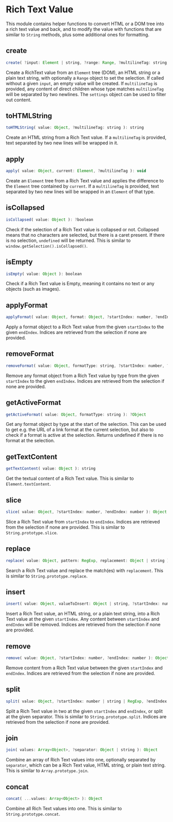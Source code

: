 # Rich Text Value

This module contains helper functions to convert HTML or a DOM tree into a rich text value and back, and to modify the value with functions that are similar to `String` methods, plus some additional ones for formatting.

## create

```js
create( ?input: Element | string, ?range: Range, ?multilineTag: string, ?settings: Object ): Object
```

Create a RichText value from an `Element` tree (DOM), an HTML string or a plain text string, with optionally a `Range` object to set the selection. If called without a given `input`, an empty value will be created. If `multilineTag` is provided, any content of direct children whose type matches `multilineTag` will be separated by two newlines. The `settings` object can be used to filter out content.

## toHTMLString

```js
toHTMLString( value: Object, ?multilineTag: string ): string
```

Create an HTML string from a Rich Text value. If a `multilineTag` is provided, text separated by two new lines will be wrapped in it.

## apply

```js
apply( value: Object, current: Element, ?multilineTag ): void
```

Create an `Element` tree from a Rich Text value and applies the difference to the `Element` tree contained by `current`. If a `multilineTag` is provided, text separated by two new lines will be wrapped in an `Element` of that type.

## isCollapsed

```js
isCollapsed( value: Object ): ?boolean
```

Check if the selection of a Rich Text value is collapsed or not. Collapsed means that no characters are selected, but there is a caret present. If there is no selection, `undefined` will be returned. This is similar to `window.getSelection().isCollapsed()`.

## isEmpty

```js
isEmpty( value: Object ): boolean
```

Check if a Rich Text value is Empty, meaning it contains no text or any objects (such as images).

## applyFormat

```js
applyFormat( value: Object, format: Object, ?startIndex: number, ?endIndex: number ): Object
```

Apply a format object to a Rich Text value from the given `startIndex` to the given `endIndex`. Indices are retrieved from the selection if none are provided.

## removeFormat

```js
removeFormat( value: Object, formatType: string, ?startIndex: number, ?endIndex: number ): Object
```

Remove any format object from a Rich Text value by type from the given `startIndex` to the given `endIndex`. Indices are retrieved from the selection if none are provided.


## getActiveFormat

```js
getActiveFormat( value: Object, formatType: string ): ?Object
```

Get any format object by type at the start of the selection. This can be used to get e.g. the URL of a link format at the current selection, but also to check if a format is active at the selection. Returns undefined if there is no format at the selection.

## getTextContent

```js
getTextContent( value: Object ): string
```

Get the textual content of a Rich Text value. This is similar to `Element.textContent`.

## slice

```js
slice( value: Object, ?startIndex: number, ?endIndex: number ): Object
```

Slice a Rich Text value from `startIndex` to `endIndex`. Indices are retrieved from the selection if none are provided. This is similar to `String.prototype.slice`.

## replace

```js
replace( value: Object, pattern: RegExp, replacement: Object | string ): Object
```

Search a Rich Text value and replace the match(es) with `replacement`. This is similar to `String.prototype.replace`.

## insert

```js
insert( value: Object, valueToInsert: Object | string, ?startIndex: number, ?endIndex: number ): Object
```

Insert a Rich Text value, an HTML string, or a plain text string, into a Rich Text value at the given `startIndex`. Any content between `startIndex` and `endIndex` will be removed. Indices are retrieved from the selection if none are provided.

## remove

```js
remove( value: Object, ?startIndex: number, ?endIndex: number ): Object
```

Remove content from a Rich Text value between the given `startIndex` and `endIndex`. Indices are retrieved from the selection if none are provided.

## split

```js
split( value: Object, ?startIndex: number | string | RegExp, ?endIndex: number ): Array<Object>
```

Split a Rich Text value in two at the given `startIndex` and `endIndex`, or split at the given separator. This is similar to `String.prototype.split`. Indices are retrieved from the selection if none are provided.

## join

```js
join( values: Array<Object>, ?separator: Object | string ): Object
```

Combine an array of Rich Text values into one, optionally separated by `separator`, which can be a Rich Text value, HTML string, or plain text string. This is similar to `Array.prototype.join`.

## concat

```js
concat( ...values: Array<Object> ): Object
```

Combine all Rich Text values into one. This is similar to `String.prototype.concat`.
